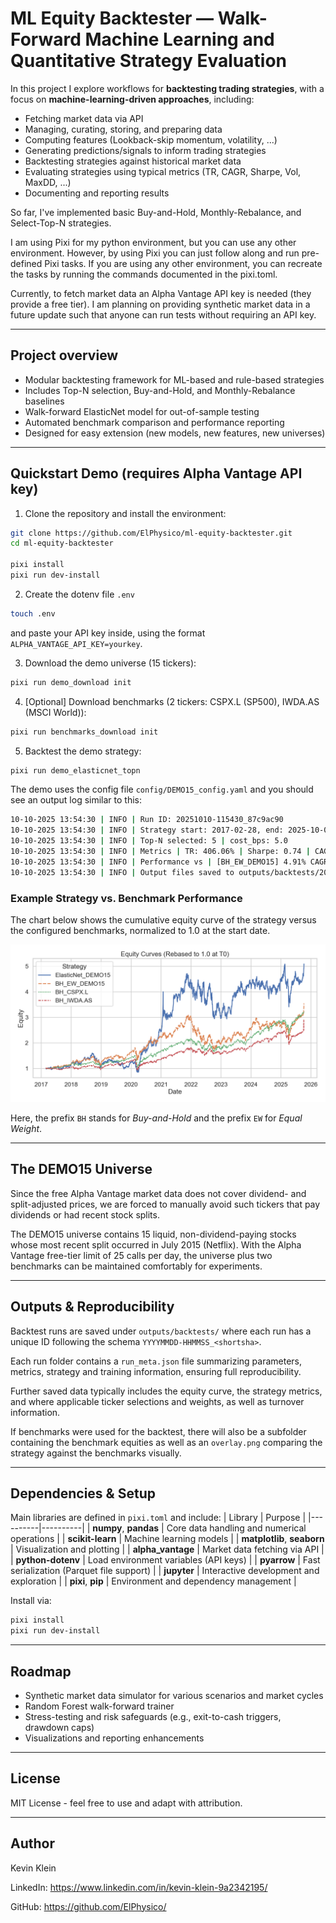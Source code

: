 # ML Equity Backtester — Walk-Forward Machine Learning and Quantitative Strategy Evaluation

In this project I explore workflows for **backtesting trading strategies**, with a focus on **machine-learning-driven approaches**, including:
- Fetching market data via API
- Managing, curating, storing, and preparing data
- Computing features (Lookback-skip momentum, volatility, ...)
- Generating predictions/signals to inform trading strategies
- Backtesting strategies against historical market data
- Evaluating strategies using typical metrics (TR, CAGR, Sharpe, Vol, MaxDD, ...)
- Documenting and reporting results

So far, I've implemented basic Buy-and-Hold, Monthly-Rebalance, and Select-Top-N strategies.

I am using Pixi for my python environment, but you can use any other environment. However, by using Pixi you can just follow along and run pre-defined Pixi tasks. If you are using any other environment, you can recreate the tasks by running the commands documented in the pixi.toml.

Currently, to fetch market data an Alpha Vantage API key is needed (they provide a free tier). I am planning on providing synthetic market data in a future update such that anyone can run tests without requiring an API key.

---

## Project overview

- Modular backtesting framework for ML-based and rule-based strategies
- Includes Top-N selection, Buy-and-Hold, and Monthly-Rebalance baselines
- Walk-forward ElasticNet model for out-of-sample testing
- Automated benchmark comparison and performance reporting
- Designed for easy extension (new models, new features, new universes)

---

## Quickstart Demo (requires Alpha Vantage API key)

1. Clone the repository and install the environment:
```bash
git clone https://github.com/ElPhysico/ml-equity-backtester.git
cd ml-equity-backtester

pixi install
pixi run dev-install
```

2. Create the dotenv file `.env`
```bash
touch .env
```
and paste your API key inside, using the format `ALPHA_VANTAGE_API_KEY=yourkey`.

3. Download the demo universe (15 tickers):
```bash
pixi run demo_download init
```

4. [Optional] Download benchmarks (2 tickers: CSPX.L (SP500), IWDA.AS (MSCI World)):
```bash
pixi run benchmarks_download init
```

5. Backtest the demo strategy:
```bash
pixi run demo_elasticnet_topn
```

The demo uses the config file `config/DEMO15_config.yaml` and you should see an output log similar to this:
```bash
10-10-2025 13:54:30 | INFO | Run ID: 20251010-115430_87c9ac90
10-10-2025 13:54:30 | INFO | Strategy start: 2017-02-28, end: 2025-10-09
10-10-2025 13:54:30 | INFO | Top-N selected: 5 | cost_bps: 5.0
10-10-2025 13:54:30 | INFO | Metrics | TR: 406.06% | Sharpe: 0.74 | CAGR: 20.72% | MaxDD: 46.68% | Ann. Vol: 33.09% | Ann. avg. turnover: 104.83%
10-10-2025 13:54:30 | INFO | Performance vs | [BH_EW_DEMO15] 4.91% CAGR, 0.01 Sharpe | [BH_CSPX.L] 6.26% CAGR, -0.14 Sharpe | [BH_IWDA.AS] 9.46% CAGR, 0.04 Sharpe
10-10-2025 13:54:30 | INFO | Output files saved to outputs/backtests/20251010-115430_87c9ac90
```

### Example Strategy vs. Benchmark Performance

The chart below shows the cumulative equity curve of the strategy versus the configured benchmarks, normalized to 1.0 at the start date.

![Strategy vs Benchmark Overlay](docs/images/overlay_demo.png)

Here, the prefix `BH` stands for *Buy-and-Hold* and the prefix `EW` for *Equal Weight*.

---

## The DEMO15 Universe

Since the free Alpha Vantage market data does not cover dividend- and split-adjusted prices, we are forced to manually avoid such tickers that pay dividends or had recent stock splits.

The DEMO15 universe contains 15 liquid, non-dividend-paying stocks whose most recent split occurred in July 2015 (Netflix).
With the Alpha Vantage free-tier limit of 25 calls per day, the universe plus two benchmarks can be maintained comfortably for experiments.

---

## Outputs & Reproducibility

Backtest runs are saved under `outputs/backtests/` where each run has a unique ID following the schema `YYYYMMDD-HHMMSS_<shortsha>`.

Each run folder contains a `run_meta.json` file summarizing parameters, metrics, strategy and training information, ensuring full reproducibility.

Further saved data typically includes the equity curve, the strategy metrics, and where applicable ticker selections and weights, as well as turnover information.

If benchmarks were used for the backtest, there will also be a subfolder containing the benchmark equities as well as an `overlay.png` comparing the strategy against the benchmarks visually.

---

## Dependencies & Setup

Main libraries are defined in `pixi.toml` and include:
| Library | Purpose |
|----------|----------|
| **numpy**, **pandas** | Core data handling and numerical operations |
| **scikit-learn** | Machine learning models |
| **matplotlib**, **seaborn** | Visualization and plotting |
| **alpha_vantage** | Market data fetching via API |
| **python-dotenv** | Load environment variables (API keys) |
| **pyarrow** | Fast serialization (Parquet file support) |
| **jupyter** | Interactive development and exploration |
| **pixi**, **pip** | Environment and dependency management |

Install via:
```bash
pixi install
pixi run dev-install
```

---

## Roadmap

- Synthetic market data simulator for various scenarios and market cycles
- Random Forest walk-forward trainer
- Stress-testing and risk safeguards (e.g., exit-to-cash triggers, drawdown caps)
- Visualizations and reporting enhancements

---

## License

MIT License - feel free to use and adapt with attribution.

---

## Author

Kevin Klein

LinkedIn: https://www.linkedin.com/in/kevin-klein-9a2342195/

GitHub: https://github.com/ElPhysico/
